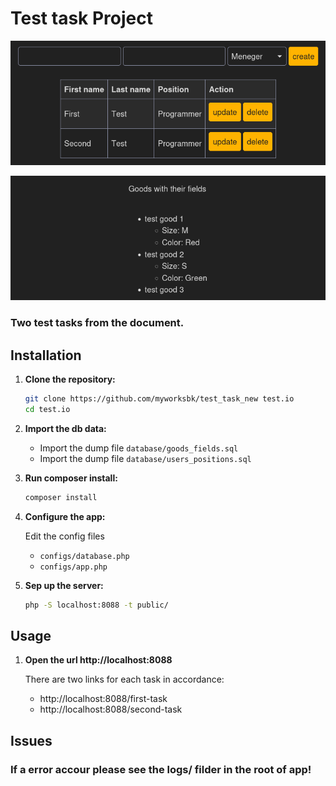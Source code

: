 # Test task Project

![Alt text](image-task-1.png)

![Alt text](image-task-2.png)

### Two test tasks from the document.

## Installation

1. **Clone the repository:**

   ```sh
   git clone https://github.com/myworksbk/test_task_new test.io
   cd test.io
   ```

2. **Import the db data:**
   - Import the dump file `database/goods_fields.sql`
   - Import the dump file `database/users_positions.sql`

3. **Run composer install:**

   ```sh
   composer install
   ```

4. **Configure the app:**

   Edit the config files
   - `configs/database.php`
   - `configs/app.php`

5. **Sep up the server:**

   ```sh
   php -S localhost:8088 -t public/
   ```

## Usage

1. **Open the url http://localhost:8088**

   There are two links for each task in accordance:
   - http://localhost:8088/first-task
   - http://localhost:8088/second-task

## Issues

### If a error accour please see the logs/ filder in the root of app!